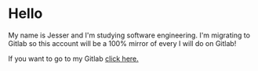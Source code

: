 # Hello

My name is Jesser and I'm studying software engineering. I'm migrating to Gitlab so this account will be a 100% mirror of every I will do on Gitlab!

If you want to go to my Gitlab [click here.][1]

[1]: https://wwww.gitlab.com/jesseruu

